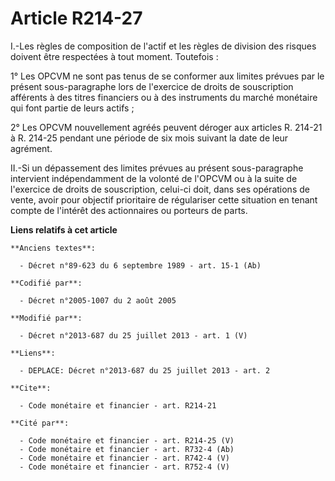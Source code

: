 # Article R214-27

I.-Les règles de composition de l'actif et les règles de division des risques doivent être respectées à tout moment.
Toutefois : 

1° Les OPCVM ne sont pas tenus de se conformer aux limites prévues par le présent sous-paragraphe lors de l'exercice de
droits de souscription afférents à des titres financiers ou à des instruments du marché monétaire qui font partie de leurs
actifs ; 

2° Les OPCVM nouvellement agréés peuvent déroger aux articles R. 214-21 à R. 214-25 pendant une période de six mois suivant
la date de leur agrément. 

II.-Si un dépassement des limites prévues au présent sous-paragraphe intervient indépendamment de la volonté de l'OPCVM ou à
la suite de l'exercice de droits de souscription, celui-ci doit, dans ses opérations de vente, avoir pour objectif
prioritaire de régulariser cette situation en tenant compte de l'intérêt des actionnaires ou porteurs de parts.

**Liens relatifs à cet article**

	**Anciens textes**:

	  - Décret n°89-623 du 6 septembre 1989 - art. 15-1 (Ab)

	**Codifié par**:

	  - Décret n°2005-1007 du 2 août 2005

	**Modifié par**:

	  - Décret n°2013-687 du 25 juillet 2013 - art. 1 (V)

	**Liens**:

	  - DEPLACE: Décret n°2013-687 du 25 juillet 2013 - art. 2

	**Cite**:

	  - Code monétaire et financier - art. R214-21

	**Cité par**:

	  - Code monétaire et financier - art. R214-25 (V)
	  - Code monétaire et financier - art. R732-4 (Ab)
	  - Code monétaire et financier - art. R742-4 (V)
	  - Code monétaire et financier - art. R752-4 (V)
